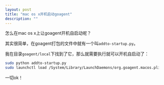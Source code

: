 ```yaml
---
layout: post
title: "mac os x开机启动goagent"
description: ""
---
```


怎么在mac os x上让goagent开机自启动呢？

其实很简单，在goagent打包的文件中就有一个叫`addto-startup.py`。

我在目录`goagent/local`下找到了它，那么就需要执行就可以开机自启动了：

```bash
sudo python addto-startup.py
sudo launchctl load /System/Library/LaunchDaemons/org.goagent.macos.plist
```

一切ok！
